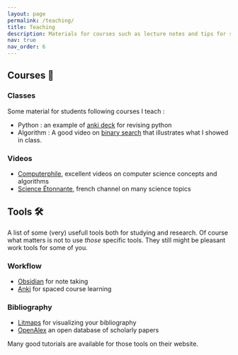 ```yaml
---
layout: page
permalink: /teaching/
title: Teaching
description: Materials for courses such as lecture notes and tips for students (or anyone doing research). The complete list of courses I taught is available on my cv.
nav: true
nav_order: 6
---
```


## Courses 📖

### Classes
Some material for students following courses I teach :
- Python : an example of [anki deck](https://ankiweb.net/shared/info/51975584) for revising python
- Algorithm : A good video on [binary search](https://www.youtube.com/watch?v=hDn8iOc30Tk) that illustrates what I showed in class.


### Videos
- [Computerphile](https://www.youtube.com/@Computerphile), excellent videos on computer science concepts and algorithms
- [Science Étonnante](https://www.youtube.com/@ScienceEtonnante), french channel on many science topics

## Tools 🛠️

A list of some (very) usefull tools both for studying and research. Of course what matters is not to use *those* specific tools. They still might be pleasant work tools for some of you.

### Workflow
- [Obsidian](http://obsidian.md/) for note taking
- [Anki](https://apps.ankiweb.net/) for spaced course learning

### Bibliography
- [Litmaps](https://app.litmaps.co) for visualizing your bibliography
- [OpenAlex](https://openalex.org/) an open database of scholarly papers

Many good tutorials are available for those tools on their website.
